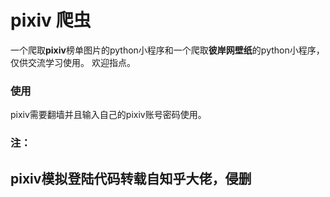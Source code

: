 # pixiv 爬虫
一个爬取**pixiv**榜单图片的python小程序和一个爬取**彼岸网壁纸**的python小程序，仅供交流学习使用。
欢迎指点。

### 使用
pixiv需要翻墙并且输入自己的pixiv账号密码使用。


### 注：  
## pixiv模拟登陆代码转载自知乎大佬，侵删  

